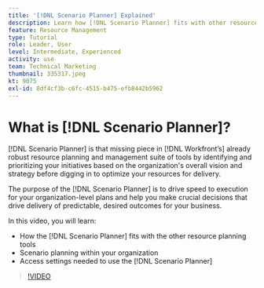 ```yaml
---
title: '[!DNL Scenario Planner] Explained'
description: Learn how [!DNL Scenario Planner] fits with other resource planning tools. Then learn how to set up [!DNL Scenario Planner].
feature: Resource Management
type: Tutorial
role: Leader, User
level: Intermediate, Experienced
activity: use
team: Technical Marketing
thumbnail: 335317.jpeg
kt: 9075
exl-id: 8df4cf3b-c6fc-4515-b475-efb8442b5962
---
```

# What is [!DNL Scenario Planner]?

[!DNL Scenario Planner] is that missing piece in [!DNL Workfront’s] already robust resource planning and management suite of tools by identifying and prioritizing your initiatives based on the organization's overall vision and strategy before digging in to optimize your resources for delivery.

The purpose of the [!DNL Scenario Planner] is to drive speed to execution for your organization-level plans and help you make crucial decisions that drive delivery of predictable, desired outcomes for your business.

In this video, you will learn:

* How the [!DNL Scenario Planner] fits with the other resource planning tools
* Scenario planning within your organization
* Access settings needed to use the [!DNL Scenario Planner]

>[!VIDEO](https://video.tv.adobe.com/v/335317/?quality=12)
